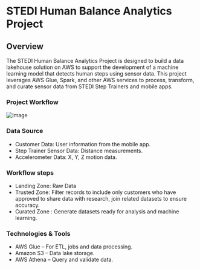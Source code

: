 # STEDI Human Balance Analytics Project

## Overview
The STEDI Human Balance Analytics Project is designed to build a data lakehouse solution on AWS to support the development of a machine learning model that detects human steps using sensor data. This project leverages AWS Glue, Spark, and other AWS services to process, transform, and curate sensor data from STEDI Step Trainers and mobile apps.

### Project Workflow
![image](https://github.com/user-attachments/assets/145073e7-bf34-4038-b79a-0b1e5d364815)

### Data Source
 - Customer Data: User information from the mobile app.
 - Step Trainer Sensor Data: Distance measurements.
 - Accelerometer Data:  X, Y, Z  motion data.


### Workflow steps
* Landing Zone: Raw Data
 * Trusted Zone: Filter records to include only customers who have approved to share data with research, join related datasets to ensure accuracy.
* Curated Zone : Generate datasets ready for analysis and machine learning.



### Technologies & Tools
* AWS Glue – For ETL, jobs and data processing.
* Amazon S3 – Data lake storage.
* AWS Athena – Query and validate data.



